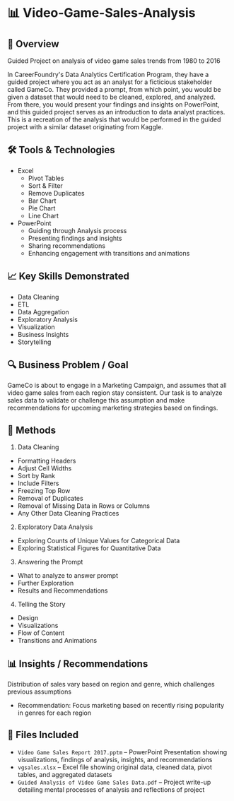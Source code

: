 # 📊 Video-Game-Sales-Analysis

## 📌 Overview
Guided Project on analysis of video game sales trends from 1980 to 2016

In CareerFoundry's Data Analytics Certification Program, they have a guided project where you act as an analyst for a ficticious stakeholder called GameCo.
They provided a prompt, from which point, you would be given a dataset that would need to be cleaned, explored, and analyzed. 
From there, you would present your findings and insights on PowerPoint, and this guided project serves as an introduction to data analyst practices.
This is a recreation of the analysis that would be performed in the guided project with a similar dataset originating from Kaggle.

## 🛠️ Tools & Technologies
- Excel
  - Pivot Tables
  - Sort & Filter
  - Remove Duplicates
  - Bar Chart
  - Pie Chart
  - Line Chart
- PowerPoint
  - Guiding through Analysis process
  - Presenting findings and insights
  - Sharing recommendations
  - Enhancing engagement with transitions and animations

## 📈 Key Skills Demonstrated
- Data Cleaning
- ETL
- Data Aggregation
- Exploratory Analysis
- Visualization
- Business Insights
- Storytelling

## 🔍 Business Problem / Goal
GameCo is about to engage in a Marketing Campaign, and assumes that all video game sales from each region stay consistent.
Our task is to analyze sales data to validate or challenge this assumption and make recommendations for upcoming marketing strategies based on findings.

## 🔧 Methods
1.	Data Cleaning
  -	Formatting Headers
  -	Adjust Cell Widths
  -	Sort by Rank
  -	Include Filters
  -	Freezing Top Row
  -	Removal of Duplicates
  -	Removal of Missing Data in Rows or Columns
  -	Any Other Data Cleaning Practices
2.	Exploratory Data Analysis
  - Exploring Counts of Unique Values for Categorical Data
  - Exploring Statistical Figures for Quantitative Data
3.	Answering the Prompt
  - What to analyze to answer prompt
  - Further Exploration
  - Results and Recommendations
4.	Telling the Story
  - Design
  - Visualizations
  - Flow of Content
  - Transitions and Animations

## 📊 Insights / Recommendations
Distribution of sales vary based on region and genre, which challenges previous assumptions
-	Recommendation: Focus marketing based on recently rising popularity in genres for each region

## 📁 Files Included
- `Video Game Sales Report 2017.pptm` – PowerPoint Presentation showing visualizations, findings of analysis, insights, and recommendations
- `vgsales.xlsx` – Excel file showing original data, cleaned data, pivot tables, and aggregated datasets
- `Guided Analysis of Video Game Sales Data.pdf` – Project write-up detailing mental processes of analysis and reflections of project

